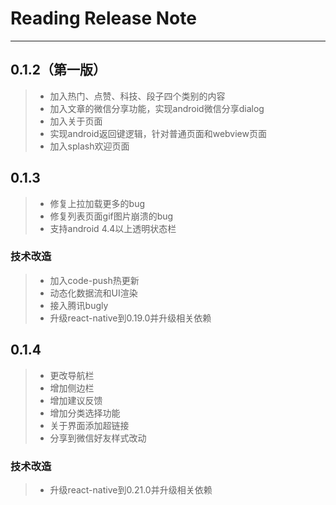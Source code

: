 # Reading Release Note
---
## 0.1.2（第一版）
>* 加入热门、点赞、科技、段子四个类别的内容
>* 加入文章的微信分享功能，实现android微信分享dialog
>* 加入关于页面
>* 实现android返回键逻辑，针对普通页面和webview页面
>* 加入splash欢迎页面

## 0.1.3
>* 修复上拉加载更多的bug
>* 修复列表页面gif图片崩溃的bug
>* 支持android 4.4以上透明状态栏

### 技术改造
>* 加入code-push热更新
>* 动态化数据流和UI渲染
>* 接入腾讯bugly
>* 升级react-native到0.19.0并升级相关依赖

## 0.1.4
>* 更改导航栏
>* 增加侧边栏
>* 增加建议反馈
>* 增加分类选择功能
>* 关于界面添加超链接
>* 分享到微信好友样式改动

### 技术改造
>* 升级react-native到0.21.0并升级相关依赖

